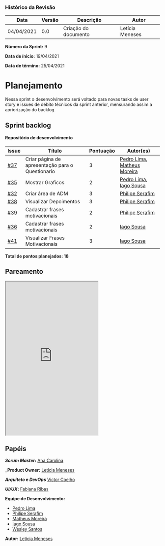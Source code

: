 ### Histórico da Revisão
| Data | Versão | Descrição | Autor |
|---|---|---|---|
| 04/04/2021| 0.0 |Criação do documento | Letícia Meneses |


**Número da Sprint:** 9

**Data de ínicio:** 19/04/2021

**Data de término:** 25/04/2021

# **Planejamento**
Nessa sprint o desenvolvimento será voltado para novas tasks de user story e issues de débito técnicos da sprint anterior, mensurando assim a apriorização do backlog.

## Sprint backlog

#### Repositório de desenvolvimento

| Issue | Título | Pontuação | Autor(es) |
|---|---|---|---|
|[#37](https://github.com/fga-eps-mds/2020.2-violeta-desenvolvimento/issues/37)| Criar página de apresentação para o Questionario | 3 | [Pedro Lima](https://github.com/pedrolimass), [Matheus Moreira](https://github.com/mateus-lm) |
|[#35](https://github.com/fga-eps-mds/2020.2-Violeta-Desenvolvimento/issues/35)| Mostrar Graficos | 2 | [Pedro Lima](https://github.com/pedrolimass), [Iago Sousa](https://github.com/iasousa) |
[#32](https://github.com/fga-eps-mds/2020.2-Violeta-Desenvolvimento/issues/32)| Criar área de ADM | 3 | [Philipe Serafim](https://github.com/philipeserafim) |
[#38](https://github.com/fga-eps-mds/2020.2-Violeta-Desenvolvimento/issues/38)| Visualizar Depoimentos | 3 | [Philipe Serafim](https://github.com/philipeserafim) |
[#39](https://github.com/fga-eps-mds/2020.2-Violeta-Desenvolvimento/issues/39)| Cadastrar frases motivacionais | 2 | [Philipe Serafim](https://github.com/philipeserafim) |
[#36](https://github.com/fga-eps-mds/2020.2-Violeta-Desenvolvimento/issues/36)| Cadastrar frases motivacionais | 2 | [Iago Sousa](https://github.com/iasousa) |
[#41](https://github.com/fga-eps-mds/2020.2-Violeta-Desenvolvimento/issues/41)| Visualizar Frases Motivacionais | 3 | [Iago Sousa](https://github.com/iasousa) |
<b>Total de pontos planejados: 18 </b>

## Pareamento

<iframe weidth="100%" height="500" src="https://docs.google.com/spreadsheets/d/e/2PACX-1vSUvF3lwINiA2gmoZeLfAFfI-sgInnqEVf4oq7nkh3joRHfGQgwIc63ij0wCB5oJzGtZirY3eT-hLjK/pubhtml?gid=1221651040&amp;single=true&amp;widget=true&amp;headers=false"></iframe>


## Papéis

**_Scrum Master_:** [Ana Carolina](https://github.com/anacarolcs)

**_Product Owner:** [Letícia Meneses](https://github.com/mbslet)

**_Arquiteto_ e _DevOps_** [Victor Coelho](https://github.com/victorhdcoelho)

**_UI/UX_:** [Fabiana Ribas](https://github.com/FabianaRibas)

**Equipe de Desenvolvimento:**

- [Pedro Lima](https://github.com/pedrolimass)
- [Philipe Serafim](https://github.com/philipeserafim)
- [Matheus Moreira](https://github.com/mateus-lm)
- [Iago Sousa](https://github.com/iasousa)
- [Wesley Santos](https://github.com/wesleysantos00)

**Autor:** [Letícia Meneses](https://github.com/mbslet)

